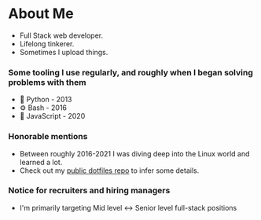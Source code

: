 # About Me

* Full Stack web developer.
* Lifelong tinkerer.
* Sometimes I upload things.

### Some tooling I use regularly, and roughly when I began solving problems with them

* 🐍 Python - 2013
* ⚙️ Bash - 2016
* 💫 JavaScript - 2020

### Honorable mentions

* Between roughly 2016-2021 I was diving deep into the Linux world and learned a lot.
* Check out my [public dotfiles repo](https://github.com/innateessence/dotfiles) to infer some details.

### Notice for recruiters and hiring managers

* I'm primarily targeting Mid level <-> Senior level full-stack positions
